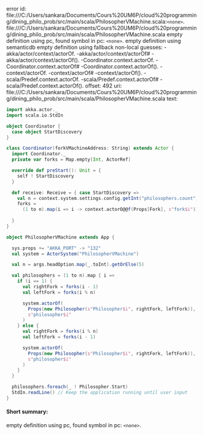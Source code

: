 error id: file:///C:/Users/sankara/Documents/Cours%20UM6P/cloud%20programming/dining_philo_prob/src/main/scala/PhilosopherVMachine.scala:`<none>`.
file:///C:/Users/sankara/Documents/Cours%20UM6P/cloud%20programming/dining_philo_prob/src/main/scala/PhilosopherVMachine.scala
empty definition using pc, found symbol in pc: `<none>`.
empty definition using semanticdb
empty definition using fallback
non-local guesses:
	 -akka/actor/context/actorOf.
	 -akka/actor/context/actorOf#
	 -akka/actor/context/actorOf().
	 -Coordinator.context.actorOf.
	 -Coordinator.context.actorOf#
	 -Coordinator.context.actorOf().
	 -context/actorOf.
	 -context/actorOf#
	 -context/actorOf().
	 -scala/Predef.context.actorOf.
	 -scala/Predef.context.actorOf#
	 -scala/Predef.context.actorOf().
offset: 492
uri: file:///C:/Users/sankara/Documents/Cours%20UM6P/cloud%20programming/dining_philo_prob/src/main/scala/PhilosopherVMachine.scala
text:
```scala
import akka.actor._
import scala.io.StdIn

object Coordinator {
  case object StartDiscovery
}

class Coordinator(forkVMachineAddress: String) extends Actor {
  import Coordinator._
  private var forks = Map.empty[Int, ActorRef]

  override def preStart(): Unit = {
    self ! StartDiscovery
  }

  def receive: Receive = { case StartDiscovery =>
    val n = context.system.settings.config.getInt("philosophers.count")
    forks =
      (1 to n).map(i => i -> context.actorO@@f(Props[Fork], s"fork$i")).toMap
    
  }
}

object PhilosopherVMachine extends App {

  sys.props += "AKKA_PORT" -> "132"
  val system = ActorSystem("PhilosopherVMachine")

  val n = args.headOption.map(_.toInt).getOrElse(5)

  val philosophers = (1 to n).map { i =>
    if (i == 1) {
      val rightFork = forks(i - 1)
      val leftFork = forks(i % n)

      system.actorOf(
        Props(new Philosopher(s"Philosopher$i", rightFork, leftFork)),
        s"philosopher$i"
      )
    } else {
      val rightFork = forks(i % n)
      val leftFork = forks(i - 1)

      system.actorOf(
        Props(new Philosopher(s"Philosopher$i", rightFork, leftFork)),
        s"philosopher$i"
      )
    }
  }

  philosophers.foreach(_ ! Philosopher.Start)
  StdIn.readLine() // Keep the application running until user input
}

```


#### Short summary: 

empty definition using pc, found symbol in pc: `<none>`.
